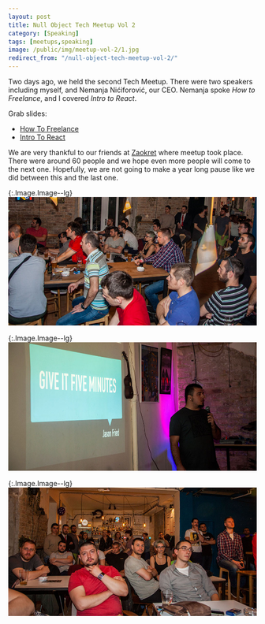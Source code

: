 ```yaml
---
layout: post
title: Null Object Tech Meetup Vol 2
category: [Speaking]
tags: [meetups,speaking]
image: /public/img/meetup-vol-2/1.jpg
redirect_from: "/null-object-tech-meetup-vol-2/"
---
```


Two days ago, we held the second Tech Meetup.
There were two speakers including myself, and Nemanja Nićiforović, our CEO.
Nemanja spoke <i>How to Freelance</i>, and I covered <i>Intro to React</i>.

Grab slides:

* <a href="/public/pdf/Null Object Tech Meetup - How To Freelance.pdf">How To Freelance</a>
* <a href="/public/pdf/Null Object Tech Meetup - Intro To React.pdf">Intro To React</a>

We are very thankful to our friends at
<a href="https://www.facebook.com/zaokret/">Zaokret</a> where meetup took place.
There were around 60 people and we hope even more people will come to the next one.
Hopefully, we are not going to make a year long pause like we did between this and the last one.

{:.Image.Image--lg}
![Null Object tech meetup atmosphere](/public/img/meetup-vol-2/1.jpg)

{:.Image.Image--lg}
![Stanko Tadic talking at tech meetup](/public/img/meetup-vol-2/2.jpg)

{:.Image.Image--lg}
![Null Object tech meetup audience](/public/img/meetup-vol-2/3.jpg)
